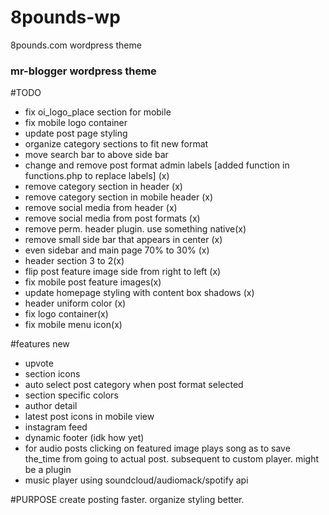# 8pounds-wp
8pounds.com wordpress theme

### mr-blogger wordpress theme

#TODO
- fix oi_logo_place section for mobile
- fix mobile logo container
- update post page styling
- organize category sections to fit new format
- move search bar to above side bar
- change and remove post format admin labels [added function in functions.php to replace labels] (x)
- remove category section in header (x)
- remove category section in mobile header (x)
- remove social media from header (x)
- remove social media from post formats (x)
- remove perm. header plugin. use something native(x)
- remove small side bar that appears in center (x)
- even sidebar and main page 70% to 30% (x)
- header section 3 to 2(x)
- flip post feature image side from right to left (x)
- fix mobile post feature images(x)
- update homepage styling with content box shadows (x)
- header uniform color (x)
- fix logo container(x)
- fix mobile menu icon(x)


#features new
- upvote
- section icons
- auto select post category when post format selected
- section specific colors
- author detail
- latest post icons in mobile view
- instagram feed
- dynamic footer (idk how yet)
- for audio posts clicking on featured image plays song as to save the_time
from going to actual post. subsequent to custom player. might be a plugin
- music player using soundcloud/audiomack/spotify api


#PURPOSE
create posting faster.
organize styling better.
